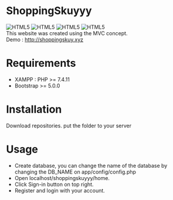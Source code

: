 # **ShoppingSkuyyy**
<img alt="HTML5" src="https://img.shields.io/badge/HTML5-E34F26?style=for-the-badge&logo=html5&logoColor=white"/> <img alt="HTML5" src="https://img.shields.io/badge/CSS3-1572B6?style=for-the-badge&logo=css3&logoColor=white"/> <img alt="HTML5" src="https://img.shields.io/badge/PHP-777BB4?style=for-the-badge&logo=php&logoColor=white"/> <img alt="HTML5" src="https://img.shields.io/badge/Bootstrap-563D7C?style=for-the-badge&logo=bootstrap&logoColor=white"/><br>
This website was created using the MVC concept.<br>
Demo : http://shoppingskuy.xyz

# Requirements
- XAMPP : PHP >= 7.4.11
- Bootstrap >= 5.0.0
# Installation
Download repositories. put the folder to your server
# Usage
- Create database, you can change the name of the database by changing the DB_NAME on app/config/config.php
- Open localhost/shoppingskuyyy/home.
- Click Sign-in button on top right.
- Register and login with your account.
